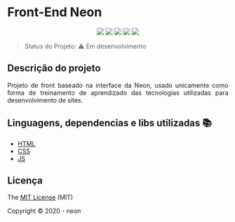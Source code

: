 <h1>Front-End Neon</h1> 

<p align="center">
  <img src="http://img.shields.io/static/v1?label=License&message=MIT&color=green&style=for-the-badge"/>

  <img src="http://img.shields.io/static/v1?label=HTML&message=5&color=orange&style=for-the-badge&logo=html5"/>

  <img src="http://img.shields.io/static/v1?label=CSS%20&message=3&color=blue&style=for-the-badge&logo=css3"/>

  <img src="http://img.shields.io/static/v1?label=JavaScript%20&message=ECMAScript 2018&color=yellow&style=for-the-badge&logo=javascript"/>

   <img src="http://img.shields.io/static/v1?label=STATUS&message=EM%20DESENVOLVIMENTO&color=RED&style=for-the-badge"/>
</p>

> Status do Projeto: :warning: Em desenvolvimento

## Descrição do projeto 

<p align="justify">
  Projeto de front baseado na interface da Neon, usado unicamente como forma de treinamento de aprendizado das tecnologias utilizadas para desenvolvimento de sites.
</p>

## Linguagens, dependencias e libs utilizadas :books:

- [HTML](https://developer.mozilla.org/pt-BR/docs/Web/HTML)
- [CSS](https://developer.mozilla.org/pt-BR/docs/Web/CSS)
- [JS](https://developer.mozilla.org/pt-BR/docs/Web/JavaScript)

## Licença 

The [MIT License]() (MIT)

Copyright :copyright: 2020 - neon
